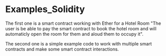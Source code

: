 # Examples_Solidity
The first one is a smart contract working with Ether for a Hotel Room "The user is be able to pay the smart contract to book the hotel room and will automaticly open the room for them and aloud them to occupy it".

The second one is a simple example code to work with multiple smart contracts and make some smart contract interactions.
